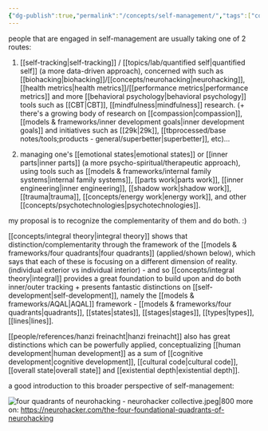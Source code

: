 ```yaml
---
{"dg-publish":true,"permalink":"/concepts/self-management/","tags":["concept","selfmanagement","tier1","alchemy","design"],"created":"2023-07-25T09:18:23.349-03:00","updated":"2024-07-24T03:26:04.739-03:00"}
---
```


people that are engaged in self-management are usually taking one of 2 routes:

1) [[self-tracking\|self-tracking]] / [[topics/lab/quantified self\|quantified self]] (a more data-driven approach), concerned with such as [[biohacking\|biohacking]]/[[concepts/neurohacking\|neurohacking]], [[health metrics\|health metrics]]/[[performance metrics\|performance metrics]] and more [[behavioral psychology\|behavioral psychology]] tools such as [[CBT\|CBT]], [[mindfulness\|mindfulness]] research. (+ there's a growing body of research on [[compassion\|compassion]], [[models & frameworks/inner development goals\|inner development goals]] and initiatives such as [[29k\|29k]], [[tbprocessed/base notes/tools;products - general/superbetter\|superbetter]], etc)...

2) managing one's [[emotional states\|emotional states]] or [[inner parts\|inner parts]] (a more psycho-spiritual/therapeutic approach), using tools such as [[models & frameworks/internal family systems\|internal family systems]], [[parts work\|parts work]], [[inner engineering\|inner engineering]], [[shadow work\|shadow work]], [[trauma\|trauma]], [[concepts/energy work\|energy work]], and other [[concepts/psychotechnologies\|psychotechnologies]].

my proposal is to recognize the complementarity of them and do both. :)

[[concepts/integral theory\|integral theory]] shows that distinction/complementarity through the framework of the [[models & frameworks/four quadrants\|four quadrants]] (applied/shown below), which says that each of these is focusing on a different dimension of reality. (individual exterior vs individual interior) - and so [[concepts/integral theory\|integral]] provides a great foundation to build upon and do both inner/outer tracking + presents fantastic distinctions on [[self-development\|self-development]], namely the [[models & frameworks/AQAL\|AQAL]] framework - [[models & frameworks/four quadrants\|quadrants]], [[states\|states]], [[stages\|stages]], [[types\|types]], [[lines\|lines]].

[[people/references/hanzi freinacht\|hanzi freinacht]] also has great distinctions which can be powerfully applied, conceptualizing [[human development\|human development]] as a sum of [[cognitive development\|cognitive development]], [[cultural code\|cultural code]], [[overall state\|overall state]] and [[existential depth\|existential depth]].

a good introduction to this broader perspective of self-management:

![four quadrants of neurohacking - neurohacker collective.jpeg|800](/img/user/images/models%20&%20frameworks/four%20quadrants%20of%20neurohacking%20-%20neurohacker%20collective.jpeg)
more on: https://neurohacker.com/the-four-foundational-quadrants-of-neurohacking